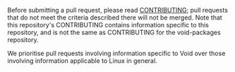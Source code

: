 Before submitting a pull request, please read [CONTRIBUTING](./CONTRIBUTING.md); pull requests that do not meet the criteria described there will not be merged. Note that this repository's CONTRIBUTING contains information specific to this repository, and is not the same as CONTRIBUTING for the void-packages repository.

We prioritise pull requests involving information specific to Void over those involving information applicable to Linux in general.
